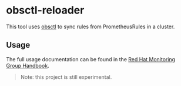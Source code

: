 # obsctl-reloader

This tool uses [obsctl](https://github.com/observatorium/obsctl) to sync rules from PrometheusRules in a cluster.

## Usage

The full usage documentation can be found in the [Red Hat Monitoring Group Handbook](https://rhobs-handbook.netlify.app/services/rhobs/rules-and-alerting.md/#sync-rules-from-your-cluster).

> Note: this project is still experimental.
